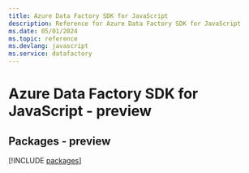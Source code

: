 ```yaml
---
title: Azure Data Factory SDK for JavaScript
description: Reference for Azure Data Factory SDK for JavaScript
ms.date: 05/01/2024
ms.topic: reference
ms.devlang: javascript
ms.service: datafactory
---
```

# Azure Data Factory SDK for JavaScript - preview
## Packages - preview
[!INCLUDE [packages](data-factory-index.md)]